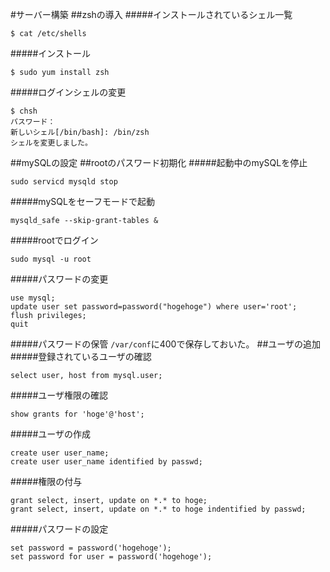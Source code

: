 #サーバー構築
##zshの導入
#####インストールされているシェル一覧
```
$ cat /etc/shells
```
#####インストール
```
$ sudo yum install zsh
```
#####ログインシェルの変更
```
$ chsh
パスワード：
新しいシェル[/bin/bash]: /bin/zsh
シェルを変更しました。
```

##mySQLの設定
##rootのパスワード初期化
#####起動中のmySQLを停止
```
sudo servicd mysqld stop
```
#####mySQLをセーフモードで起動
```
mysqld_safe --skip-grant-tables &
```
#####rootでログイン
```
sudo mysql -u root
```
#####パスワードの変更
```
use mysql;
update user set password=password("hogehoge") where user='root';
flush privileges;
quit
```
#####パスワードの保管
`/var/conf`に400で保存しておいた。
##ユーザの追加
#####登録されているユーザの確認
```
select user, host from mysql.user;
```
#####ユーザ権限の確認
```
show grants for 'hoge'@'host';
```
#####ユーザの作成
```
create user user_name;
create user user_name identified by passwd;
```
#####権限の付与
```
grant select, insert, update on *.* to hoge;
grant select, insert, update on *.* to hoge indentified by passwd;
```
#####パスワードの設定
```
set password = password('hogehoge');
set password for user = password('hogehoge');
```

